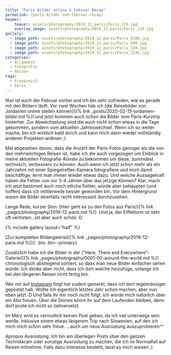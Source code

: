 ```yaml
---
title: "Paris Bilder online & Februar Recap"
permalink: /paris-bilder-und-februar-recap/
header:
    teaser: assets/photography/2019_12_paris/Paris_225.jpg
    overlay_image: assets/photography/2019_12_paris/Paris_119.jpg
gallery:
  - image_path: assets/photography/2019_12_paris/Paris_016b.jpg
  - image_path: assets/photography/2019_12_paris/Paris_099.jpg
  - image_path: assets/photography/2019_12_paris/Paris_128.jpg
  - image_path: assets/photography/2019_12_paris/Paris_323b.jpg
categories:
  - Allgemein
  - Fotografie
  - Reisen
tags:
  - Frankreich
  - Paris
---
```


Nun ist auch der Februar vorbei und ich bin sehr zufrieden, wie es gerade mit den Bildern läuft. 
Vor zwei Wochen hab ich [die Reisebilder von Jordanien online stellen können]({% link _posts/2020-02-15-jordanien-bilder.md %}) 
und jetzt kommen auch schon die Bilder vom Paris-Kurztrip hinterher. 
Zur Abwechselung sind die auch nicht schon etwas in die Tage gekommen, sondern vom aktuellen Jahreswechsel. 
Wenn ich so weiter mache, bin ich wirklich bald durch und kann mich dann wieder vollständig anderen Projekten widmen ;)

Mal abgesehen davon, dass die Anzahl der Paris-Fotos geringer als die von den mehrwöchigen Reisen ist, 
habe ich die auch vorgezogen um Einblick in meine aktuellen Fotografie-Künste zu bekommen um diese, zumindest technisch, verbessern zu können. 
Auch wenn ich jetzt schon mehr als ein Jahrzehnt mit einer Spiegelreflex-Kamera fotografiere und mich damit beschäftige, 
lernt man immer wieder etwas dazu. Und welche Aussagekraft haben die Fehler von vor 3-4 Jahren über das jetzige Können? 
Klar, mach ich jetzt bestimmt auch noch etliche Fehler, würde aber behaupten (und hoffen) dass ich mittlerweile besser geworden bin. 
Vor dem Hintergrund waren die Bilder ebenfalls recht interessant durchzusehen.

Lange Rede, kurzer Sinn: [Hier geht es zu den Fotos aus Paris]({% link _pages/photography/2019-12-paris.md %}). 
Und ja, der Eiffelturm ist sehr oft vertreten...ist aber auch schön :D

{% include gallery layout="half" %}

[Zur kompletten Bildergalerie]({% link _pages/photography/2019-12-paris.md %}){: .btn .btn--primary}

Zusätzlich habe ich die Bilder in der ["Here, There and Everywhere"-Galerie]({% link _pages/photography/0001-00-around-the-world.md %}) chronologisch absteigend sortiert, 
so dass man neue Bilder einfacher sehen würde. Ich denke aber nicht, dass ich dort welche hinzufüge, solange ich bei den längeren Reisen nicht fertig bin.

Wer mir auf [Instagram](https://www.instagram.com/gamue16/) folgt hat zudem gemerkt, dass ich dort regelmässiger gepostet hab. Wollte ich eigentlich letztes Jahr schon machen, aber nun eben jetzt :D 
Und falls ihr mir noch nicht folgt: Ich würde mich natürlich über ein Abo freuen. Über die Stories könnt ihr auf dem Laufenden bleiben, denn dort poste ich nicht so zeitversetzt.

Im März wird es vermutlich keinen Post geben, da ich viel unterwegs sein werde. Inklusive einem etwas längerem Trip nach Slowenien, 
auf den ich mich mich schon sehr freue. ...auch um neue Ausrüstung auszuprobieren^^ 

Apropos Ausrüstung: Ich bin am überlegen Posts über den ganzen Technikkram oder sonstige Ausrüstung zu machen, die ich im Normalfall auf Reisen mitnehme. 
Falls dazu Interesse besteht, lasst es mich wissen ;)     
